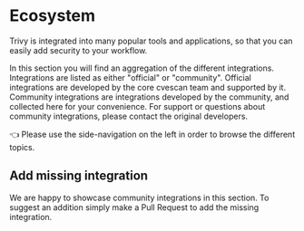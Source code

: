 #  Ecosystem
Trivy is integrated into many popular tools and applications, so that you can easily add security to your workflow.

In this section you will find an aggregation of the different integrations. Integrations are listed as either "official" or "community". Official integrations are developed by the core cvescan team and supported by it. Community integrations are integrations developed by the community, and collected here for your convenience. For support or questions about community integrations, please contact the original developers.

👈 Please use the side-navigation on the left in order to browse the different topics.

## Add missing integration

We are happy to showcase community integrations in this section. To suggest an addition simply make a Pull Request to add the missing integration.
